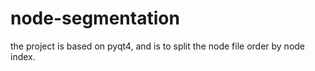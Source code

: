 # node-segmentation
the project is based on pyqt4, and is to split the node file order by node index.

